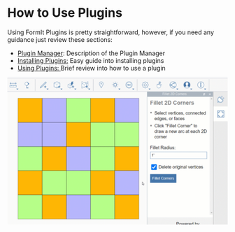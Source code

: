 # How to Use Plugins

Using FormIt Plugins is pretty straightforward, however, if you need any guidance just review these sections:&#x20;

* [Plugin Manager](the-plugin-manager.md): Description of the Plugin Manager&#x20;
* [Installing Plugins:](broken-reference) Easy guide into installing plugins
* [Using Plugins: ](using-a-basic-plugin.md)Brief review into how to use a plugin&#x20;

![](<../../.gitbook/assets/g3 (1).gif>)
